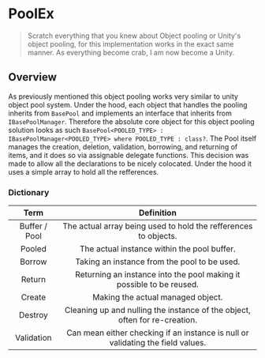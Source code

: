 # PoolEx
> Scratch everything that you knew about Object pooling or Unity's object pooling, for this implementation works in the exact same manner. As everything become crab, I am now become a Unity.
## Overview
As previously mentioned this object pooling works very similar to unity object pool system. Under the hood, each object that handles the pooling inherits from `BasePool` and implements an interface that inherits from `IBasePoolManager`. Therefore the absolute core object for this object pooling solution looks as such `BasePool<POOLED_TYPE> : IBasePoolManager<POOLED_TYPE> where POOLED_TYPE : class?`. The Pool itself manages the creation, deletion, validation, borrowing, and returning of items, and it does so via assignable delegate functions. This decision was made to allow all the declarations to be nicely colocated. Under the hood it uses a simple array to hold all the refferences.
### Dictionary
| Term          | Definition    | 
| :-------------: |:-------------:| 
| Buffer / Pool | The actual array being used to hold the refferences to objects. |
| Pooled | The actual instance within the pool buffer. |
| Borrow     | Taking an instance from the pool to be used. | 
| Return     | Returning an instance into the pool making it possible to be reused.|     |  
| Create | Making the actual managed object.      | 
| Destroy | Cleaning up and nulling the instance of the object, often for re-creation. |
| Validation | Can mean either checking if an instance is null or validating the field values. |
